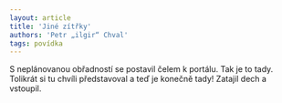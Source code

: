 ```yaml
---
layout: article
title: 'Jiné zítřky'
authors: 'Petr „ilgir“ Chval'
tags: povídka
---
```


S neplánovanou obřadností se postavil čelem k portálu. Tak
je to tady. Tolikrát si tu chvíli představoval a teď je konečně tady! Zatajil dech
a vstoupil.
